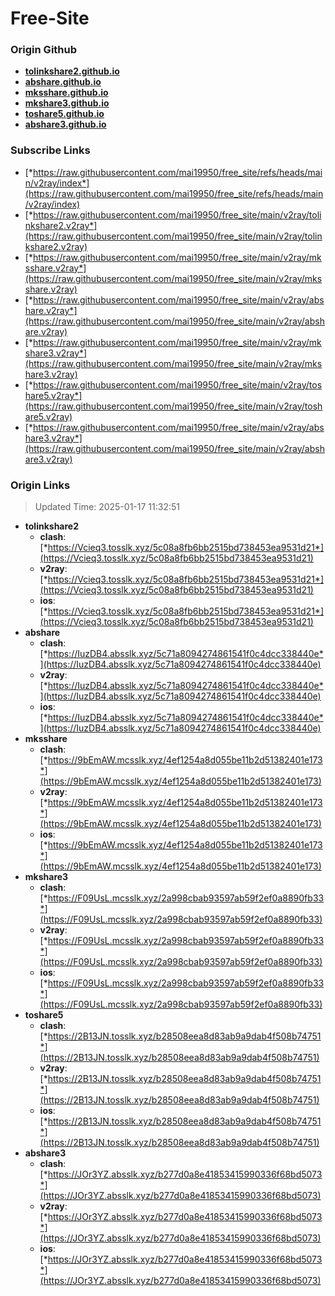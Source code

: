 # Free-Site

### Origin Github

- [**tolinkshare2.github.io**](https://github.com/tolinkshare2/tolinkshare2.github.io)
- [**abshare.github.io**](https://github.com/abshare/abshare.github.io)
- [**mksshare.github.io**](https://github.com/mksshare/mksshare.github.io)
- [**mkshare3.github.io**](https://github.com/mkshare3/mkshare3.github.io)
- [**toshare5.github.io**](https://github.com/toshare5/toshare5.github.io)
- [**abshare3.github.io**](https://github.com/abshare3/abshare3.github.io)

### Subscribe Links

- [*https://raw.githubusercontent.com/mai19950/free_site/refs/heads/main/v2ray/index*](https://raw.githubusercontent.com/mai19950/free_site/refs/heads/main/v2ray/index)
- [*https://raw.githubusercontent.com/mai19950/free_site/main/v2ray/tolinkshare2.v2ray*](https://raw.githubusercontent.com/mai19950/free_site/main/v2ray/tolinkshare2.v2ray)
- [*https://raw.githubusercontent.com/mai19950/free_site/main/v2ray/mksshare.v2ray*](https://raw.githubusercontent.com/mai19950/free_site/main/v2ray/mksshare.v2ray)
- [*https://raw.githubusercontent.com/mai19950/free_site/main/v2ray/abshare.v2ray*](https://raw.githubusercontent.com/mai19950/free_site/main/v2ray/abshare.v2ray)
- [*https://raw.githubusercontent.com/mai19950/free_site/main/v2ray/mkshare3.v2ray*](https://raw.githubusercontent.com/mai19950/free_site/main/v2ray/mkshare3.v2ray)
- [*https://raw.githubusercontent.com/mai19950/free_site/main/v2ray/toshare5.v2ray*](https://raw.githubusercontent.com/mai19950/free_site/main/v2ray/toshare5.v2ray)
- [*https://raw.githubusercontent.com/mai19950/free_site/main/v2ray/abshare3.v2ray*](https://raw.githubusercontent.com/mai19950/free_site/main/v2ray/abshare3.v2ray)

### Origin Links

> Updated Time: 2025-01-17 11:32:51

- **tolinkshare2**
  - **clash**: [*https://Vcieq3.tosslk.xyz/5c08a8fb6bb2515bd738453ea9531d21*](https://Vcieq3.tosslk.xyz/5c08a8fb6bb2515bd738453ea9531d21)
  - **v2ray**: [*https://Vcieq3.tosslk.xyz/5c08a8fb6bb2515bd738453ea9531d21*](https://Vcieq3.tosslk.xyz/5c08a8fb6bb2515bd738453ea9531d21)
  - **ios**: [*https://Vcieq3.tosslk.xyz/5c08a8fb6bb2515bd738453ea9531d21*](https://Vcieq3.tosslk.xyz/5c08a8fb6bb2515bd738453ea9531d21)
- **abshare**
  - **clash**: [*https://IuzDB4.absslk.xyz/5c71a8094274861541f0c4dcc338440e*](https://IuzDB4.absslk.xyz/5c71a8094274861541f0c4dcc338440e)
  - **v2ray**: [*https://IuzDB4.absslk.xyz/5c71a8094274861541f0c4dcc338440e*](https://IuzDB4.absslk.xyz/5c71a8094274861541f0c4dcc338440e)
  - **ios**: [*https://IuzDB4.absslk.xyz/5c71a8094274861541f0c4dcc338440e*](https://IuzDB4.absslk.xyz/5c71a8094274861541f0c4dcc338440e)
- **mksshare**
  - **clash**: [*https://9bEmAW.mcsslk.xyz/4ef1254a8d055be11b2d51382401e173*](https://9bEmAW.mcsslk.xyz/4ef1254a8d055be11b2d51382401e173)
  - **v2ray**: [*https://9bEmAW.mcsslk.xyz/4ef1254a8d055be11b2d51382401e173*](https://9bEmAW.mcsslk.xyz/4ef1254a8d055be11b2d51382401e173)
  - **ios**: [*https://9bEmAW.mcsslk.xyz/4ef1254a8d055be11b2d51382401e173*](https://9bEmAW.mcsslk.xyz/4ef1254a8d055be11b2d51382401e173)
- **mkshare3**
  - **clash**: [*https://F09UsL.mcsslk.xyz/2a998cbab93597ab59f2ef0a8890fb33*](https://F09UsL.mcsslk.xyz/2a998cbab93597ab59f2ef0a8890fb33)
  - **v2ray**: [*https://F09UsL.mcsslk.xyz/2a998cbab93597ab59f2ef0a8890fb33*](https://F09UsL.mcsslk.xyz/2a998cbab93597ab59f2ef0a8890fb33)
  - **ios**: [*https://F09UsL.mcsslk.xyz/2a998cbab93597ab59f2ef0a8890fb33*](https://F09UsL.mcsslk.xyz/2a998cbab93597ab59f2ef0a8890fb33)
- **toshare5**
  - **clash**: [*https://2B13JN.tosslk.xyz/b28508eea8d83ab9a9dab4f508b74751*](https://2B13JN.tosslk.xyz/b28508eea8d83ab9a9dab4f508b74751)
  - **v2ray**: [*https://2B13JN.tosslk.xyz/b28508eea8d83ab9a9dab4f508b74751*](https://2B13JN.tosslk.xyz/b28508eea8d83ab9a9dab4f508b74751)
  - **ios**: [*https://2B13JN.tosslk.xyz/b28508eea8d83ab9a9dab4f508b74751*](https://2B13JN.tosslk.xyz/b28508eea8d83ab9a9dab4f508b74751)
- **abshare3**
  - **clash**: [*https://JOr3YZ.absslk.xyz/b277d0a8e41853415990336f68bd5073*](https://JOr3YZ.absslk.xyz/b277d0a8e41853415990336f68bd5073)
  - **v2ray**: [*https://JOr3YZ.absslk.xyz/b277d0a8e41853415990336f68bd5073*](https://JOr3YZ.absslk.xyz/b277d0a8e41853415990336f68bd5073)
  - **ios**: [*https://JOr3YZ.absslk.xyz/b277d0a8e41853415990336f68bd5073*](https://JOr3YZ.absslk.xyz/b277d0a8e41853415990336f68bd5073)

